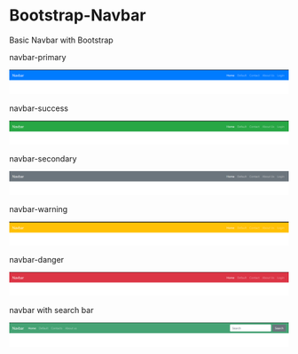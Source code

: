 # Bootstrap-Navbar
Basic Navbar with Bootstrap

navbar-primary

![](https://github.com/isuri9734/Bootstrap-Navbar/blob/master/view/Screenshot%20(178).png)


navbar-success

![](https://github.com/isuri9734/Bootstrap-Navbar/blob/master/view/Screenshot%20(183).png)


navbar-secondary

![](https://github.com/isuri9734/Bootstrap-Navbar/blob/master/view/Screenshot%20(182).png)


navbar-warning

![](https://github.com/isuri9734/Bootstrap-Navbar/blob/master/view/Screenshot%20(184).png)


navbar-danger

![](https://github.com/isuri9734/Bootstrap-Navbar/blob/master/view/Screenshot%20(181).png)


navbar with search bar

![](https://github.com/isuri9734/Bootstrap-Navbar/blob/master/view/Screenshot%20(179).png)
